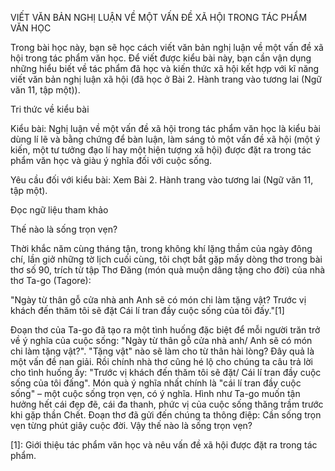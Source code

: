 VIẾT VĂN BẢN NGHỊ LUẬN VỀ MỘT VẤN ĐỀ XÃ HỘI TRONG TÁC PHẨM VĂN HỌC

Trong bài học này, bạn sẽ học cách viết văn bản nghị luận về một vấn đề xã hội trong tác phẩm văn học. Để viết được kiểu bài này, bạn cần vận dụng những hiểu biết về tác phẩm đã học và kiến thức xã hội kết hợp với kĩ năng viết văn bản nghị luận xã hội (đã học ở Bài 2. Hành trang vào tương lai (Ngữ văn 11, tập một)).

Tri thức về kiểu bài

Kiểu bài: Nghị luận về một vấn đề xã hội trong tác phẩm văn học là kiểu bài dùng lí lẽ và bằng chứng để bàn luận, làm sáng tỏ một vấn đề xã hội (một ý kiến, một tư tưởng đạo lí hay một hiện tượng xã hội) được đặt ra trong tác phẩm văn học và giàu ý nghĩa đối với cuộc sống.

Yêu cầu đối với kiểu bài:
Xem Bài 2. Hành trang vào tương lai (Ngữ văn 11, tập một).

Đọc ngữ liệu tham khảo

Thế nào là sống trọn vẹn?

Thời khắc năm cùng tháng tận, trong không khí lặng thầm của ngày đông chí, lần giở những tờ lịch cuối cùng, tôi chợt bắt gặp mấy dòng thơ trong bài thơ số 90, trích từ tập Thơ Đăng (món quà muộn dâng tặng cho đời) của nhà thơ Ta-go (Tagore):

"Ngày từ thân gỗ cửa nhà anh
Anh sẽ có món chi làm tặng vật?
Trước vị khách đến thăm tôi sẽ đặt
Cái lí tran đầy cuộc sống của tôi đấy."[1]

Đoạn thơ của Ta-go đã tạo ra một tình huống đặc biệt để mỗi người trăn trở về ý nghĩa của cuộc sống: "Ngày từ thân gỗ cửa nhà anh/ Anh sẽ có món chi làm tặng vật?". "Tặng vật" nào sẽ làm cho từ thân hài lòng? Đây quả là một vấn đề nan giải. Rồi chính nhà thơ cũng hé lộ cho chúng ta câu trả lời cho tình huống ấy: "Trước vị khách đến thăm tôi sẽ đặt/ Cái lí tran đầy cuộc sống của tôi đấng". Món quà ý nghĩa nhất chính là "cái lí tran đầy cuộc sống" – một cuộc sống trọn vẹn, có ý nghĩa. Hình như Ta-go muốn tận hưởng hết cái đẹp đẽ, cái đa thanh, phức vị của cuộc sống thăng trầm trước khi gặp thần Chết. Đoạn thơ đã gửi đến chúng ta thông điệp: Cần sống trọn vẹn từng phút giây cuộc đời. Vậy thế nào là sống trọn vẹn?

[1]: Giới thiệu tác phẩm văn học và nêu vấn đề xã hội được đặt ra trong tác phẩm.